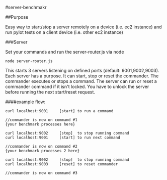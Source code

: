 #server-benchmakr

##Purpose

Easy way to start/stop a server remotely on a device (i.e. ec2 instance) and run pylot tests on a client device (i.e. other ec2 instance)

###Server

Set your commands and run the server-router.js via node
	
	node server-router.js

This starts 3 servers listening on defined ports (default: 9001,9002,9003). Each server has a purpose. It can start, stop or reset the commander. The commander executes or stops a command. The server can run or reset a commander command if it isn't locked. You have to unlock the server before running the next start/reset request.

####example flow:

	curl localhost:9001		[start] to run a command
	
	//commander is now on command #1
	{your benchmark processes here}

	curl localhost:9002		[stop] 	to stop running command
	curl localhost:9001		[start] to run next command
	
	//commander is now on command #2
	{your benchmark processes 2 here}

	curl localhost:9002		[stop] 	to stop running command
	curl localhost:9003		[reset] to reset commander

	//commander is now on command #3